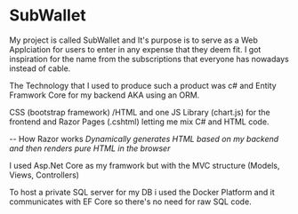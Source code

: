 # SubWallet
My project is called SubWallet and It's purpose is to serve as a Web Applciation for users to enter in any expense that they deem fit. I got inspiration for the name from the subscriptions that everyone has nowadays instead of cable. 

The Technology that I used to produce such a product was c# and Entity Framwork Core for my backend AKA using an ORM. 

CSS (bootstrap framework) /HTML and one JS Library (chart.js) for the frontend and Razor Pages (.cshtml) letting me mix C# and HTML code. 

-- How Razor works 
*Dynamically generates HTML based on my backend and then renders pure HTML in the browser*

I used Asp.Net Core as my framwork but with the MVC structure (Models, Views, Controllers) 

To host a private SQL server for my DB i used the Docker Platform and it communicates with EF Core so there's no need for raw SQL code. 

